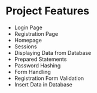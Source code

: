 # Project Features

- Login Page
- Registration Page
- Homepage
- Sessions
- Displaying Data from Database
- Prepared Statements
- Password Hashing
- Form Handling
- Registration Form Validation
- Insert Data in Database
